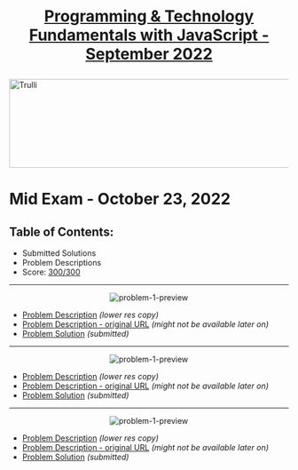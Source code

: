 # <p align="center"><a href="https://softuni.bg/trainings/3839/programming-fundamentals-with-javascript-september-2022"> Programming & Technology Fundamentals with JavaScript - September 2022 </a></p>
  
<a href="https://softuni.bg/">
<img src="https://camo.githubusercontent.com/faa79249ae3db9bbf97c786a08b2edbe1524a4a2f0ecd7db594efc88e6839d25/68747470733a2f2f676f6f2e676c2f4b596d30547a" alt="Trulli" width="1218" height="160">
</a>
  
# Mid Exam - October 23, 2022
## Table of Contents: 
- Submitted Solutions
- Problem Descriptions
- Score: <a href="https://i.imgur.com/9MaY4xp.png">300/300</a>

<hr />
<p align="center"><img src="https://i.imgur.com/FstGrix.png" alt="problem-1-preview" title="Problem 1 - Preview" /></p>
<ul>
<li><a href="https://github.com/mirokrastanov/Software-Engineering-SoftUni/blob/main/softuni-js-fundamentals/mid-exam/problem-descriptions/01-burger-bus/01.Burger%20Bus_Problem%20Description.pdf">Problem Description</a> <i>(lower res copy)</i></li>
<li><a href="https://softwareuniversity-my.sharepoint.com/:w:/g/personal/joana_veskova_students_softuni_bg/EX7_lHcL3LtGudeRcj1anNEB2omyc63om--J9Al0oxXyLA?e=XtczXN">Problem Description - original URL</a> <i>(might not be available later on)</i></li>
<li><a href="https://github.com/mirokrastanov/Software-Engineering-SoftUni/blob/main/softuni-js-fundamentals/mid-exam/01-burger-bus.js">Problem Solution</a> <i>(submitted)</i></li>
</ul>
  
<hr />
<p align="center"><img src="https://i.imgur.com/gsvFnMl.png" alt="problem-1-preview" title="Problem 2 - Preview" /></p>
<ul>
<li><a href="https://github.com/mirokrastanov/Software-Engineering-SoftUni/blob/main/softuni-js-fundamentals/mid-exam/problem-descriptions/02-coffee-lover/02.Coffee%20Lover_Problem%20Description.pdf">Problem Description</a> <i>(lower res copy)</i></li>
<li><a href="https://softwareuniversity-my.sharepoint.com/:w:/g/personal/joana_veskova_students_softuni_bg/EVVBqGN_BXdGijsjyw4BcZgBc5QrnBsEOVirnfxuf274sA?e=GwUGKE">Problem Description - original URL</a> <i>(might not be available later on)</i></li>
<li><a href="https://github.com/mirokrastanov/Software-Engineering-SoftUni/blob/main/softuni-js-fundamentals/mid-exam/02-coffee-lover.js">Problem Solution</a> <i>(submitted)</i></li>
</ul>
  
<hr />
<p align="center"><img src="https://i.imgur.com/cW8YM43.png" alt="problem-1-preview" title="Problem 3 - Preview" /></p>
<ul>
<li><a href="https://github.com/mirokrastanov/Software-Engineering-SoftUni/blob/main/softuni-js-fundamentals/mid-exam/problem-descriptions/03-deck-of-cards/03.Deck%20of%20Cards_Problem%20Description.pdf">Problem Description</a> <i>(lower res copy)</i></li>
<li><a href="https://softwareuniversity-my.sharepoint.com/:w:/g/personal/joana_veskova_students_softuni_bg/EdeW_0Ed7Z5HgITi7BZ6_icBj_QtSqDiD_bdryWm8n4G6Q?e=zWW11I">Problem Description - original URL</a> <i>(might not be available later on)</i></li>
<li><a href="https://github.com/mirokrastanov/Software-Engineering-SoftUni/blob/main/softuni-js-fundamentals/mid-exam/03-deck-of-cards.js">Problem Solution</a> <i>(submitted)</i></li>
</ul>  
  
